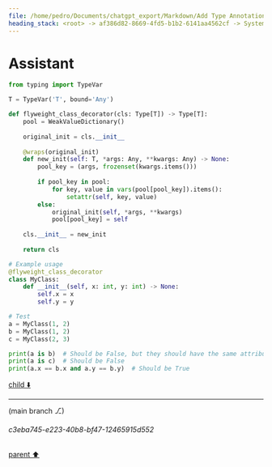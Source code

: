 ```yaml
---
file: /home/pedro/Documents/chatgpt_export/Markdown/Add Type Annotations to Meta.md
heading_stack: <root> -> af386d82-8669-4fd5-b1b2-6141aa4562cf -> System -> c2b49af7-74a2-4c92-a3e7-7d96aa50c9da -> System -> aaa24294-ad58-49fe-afce-ac71c5587460 -> User -> 42890c8a-58d9-4ccd-94b1-4878473cde35 -> Assistant -> 3e355077-7883-441e-a7ef-b2ee760764b2 -> Tool -> 52f1cc39-877e-4d9a-ac1b-c541879a08dd -> Assistant -> aaa297cf-5bd6-4e88-99ad-9565a3dcb295 -> User -> 2bf19926-04c4-4b5a-8ffa-177a1048e973 -> Assistant -> Potential Improvements: -> Alternative Approaches: -> aaa2dc72-e173-4e29-a3bf-a8f3afc99dbc -> User -> eef764cb-fb2f-4404-b894-e7fcc3fb26dc -> Assistant -> aaa22ddd-7040-4e6b-8d0f-1cdaada248a3 -> User -> 6b703758-4354-4dec-94b2-03d23186107e -> Assistant -> ae6e0bae-51a7-416c-b7e4-96bf9dbd0fe4 -> Tool -> fa982528-7689-40e2-9903-52ec73241220 -> Assistant -> cbe27829-9081-473b-8f83-d1dc632b4a42 -> Assistant
---
```

# Assistant

```python
from typing import TypeVar

T = TypeVar('T', bound='Any')

def flyweight_class_decorator(cls: Type[T]) -> Type[T]:
    pool = WeakValueDictionary()
    
    original_init = cls.__init__
    
    @wraps(original_init)
    def new_init(self: T, *args: Any, **kwargs: Any) -> None:
        pool_key = (args, frozenset(kwargs.items()))
        
        if pool_key in pool:
            for key, value in vars(pool[pool_key]).items():
                setattr(self, key, value)
        else:
            original_init(self, *args, **kwargs)
            pool[pool_key] = self
            
    cls.__init__ = new_init
    
    return cls

# Example usage
@flyweight_class_decorator
class MyClass:
    def __init__(self, x: int, y: int) -> None:
        self.x = x
        self.y = y

# Test
a = MyClass(1, 2)
b = MyClass(1, 2)
c = MyClass(2, 3)

print(a is b)  # Should be False, but they should have the same attributes
print(a is c)  # Should be False
print(a.x == b.x and a.y == b.y)  # Should be True
```

[child ⬇️](#c3eba745-e223-40b8-bf47-12465915d552)

---

(main branch ⎇)
###### c3eba745-e223-40b8-bf47-12465915d552
[parent ⬆️](#cbe27829-9081-473b-8f83-d1dc632b4a42)
